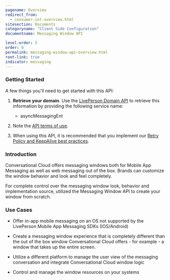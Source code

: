 ```yaml
---
pagename: Overview
redirect_from:
  - consumer-int-overview.html
sitesection: Documents
categoryname: "Client Side Configuration"
documentname: Messaging Window API

level-order: 5
order: 0
permalink: messaging-window-api-overview.html
root-link: true
indicator: messaging
---
```

### Getting Started

A few things you'll need to get started with this API:

1. **Retrieve your domain**. Use the [LivePerson Domain API](agent-domain-domain-api.html) to retrieve this information by providing the following service name:

	* asyncMessagingEnt

2. Note the [API terms of use](https://www.liveperson.com/policies/apitou).

3. When using this API, it is recommended that you implement our [Retry Policy and KeepAlive best practices](guides-retry-policy.html).

### Introduction


Conversational Cloud offers messaging windows both for Mobile App Messaging as well as web messaging out of the box.  Brands can customize the window behavior and look and feel completely.

For complete control over the messaging window look, behavior and implementation source, utilized the Messaging Window API to create your window from scratch.

### Use Cases

* Offer in-app mobile messaging on an OS not supported by the LivePerson Mobile App Messaging SDKs (IOS/Android)

* Create a messaging window experience that is completely different than the out of the box window Conversational Cloud offers - for example - a window that takes up the entire screen.

* Utilize a different platform to manage the user view of the messaging conversation and integrate Conversational Cloud window logic

* Control and manage the window resources on your systems
